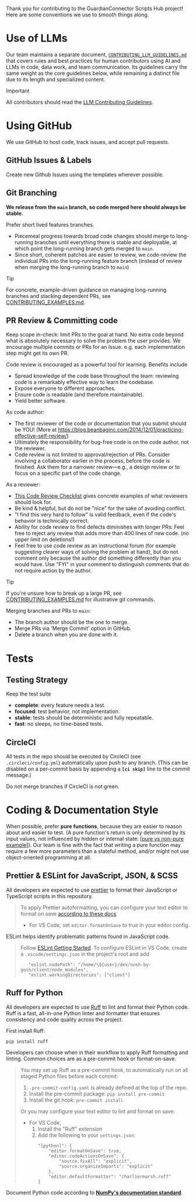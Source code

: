 Thank you for contributing to the GuardianConnector Scripts Hub project!
Here are some conventions we use to smooth things along.

# Use of LLMs

Our team maintains a separate document, [`CONTRIBUTING_LLM_GUIDELINES.md`](CONTRIBUTING_LLM_GUIDELINES.md) that covers rules and best practices for human contributors using AI and LLMs in code, data work, and team communication. Its guidelines carry the same weight as the core guidelines below, while remaining a distinct file due to its length and specialized content.

> [!IMPORTANT]
> All contributors should read the [LLM Contributing Guidelines](CONTRIBUTING_LLM_GUIDELINES.md).


# Using GitHub

We use GitHub to host code, track issues, and accept pull requests.

## GitHub Issues & Labels

Create new Github Issues using the templates wherever possible.

## Git Branching

**We release from the `main` branch, so code merged here should always be stable.**

Prefer short lived features branches.
- Piecemeal progress towards broad code changes should merge to long-running branches until
  everything there is stable and deployable, at which point the long-running branch gets merged
  to `main`.
- Since short, coherent patches are easier to review, we code-review the individual PRs into
  the long-running feature branch (instead of review when merging the long-running branch to
  `main`)

> [!TIP]
> For concrete, example-driven guidance on managing long-running branches and stacking dependent PRs,
> see [CONTRIBUTING_EXAMPLES.md](./CONTRIBUTING_EXAMPLES.md).


## PR Review & Committing code

Keep scope in-check: limit PRs to the goal at hand.  No extra code beyond what is absolutely
necessary to solve the problem the user provides.  We encourage multiple commits or PRs for an
Issue. e.g. each implementation step might get its own PR.

Code review is encouraged as a powerful tool for learning.  Benefits include
- Spread knowledge of the code base throughout the team: reviewing code is a remarkably effective way to learn the codebase.
- Expose everyone to different approaches.
- Ensure code is readable (and therefore maintainable).
- Yield better software.

As code author:
- The first reviewer of the code or documentation that you submit should be YOU!  (More at https://blog.beanbaginc.com/2014/12/01/practicing-effective-self-review/)
- Ultimately the responsibility for bug-free code is on the code author, not the reviewer.
- Code review is not limited to approval/rejection of PRs. Consider involving a collaborator
earlier in the process, before the code is finished. Ask them for a narrower review—e.g., a
design review or to focus on a specific part of the code change.

As a reviewer:
- [This Code Review Checklist](http://web.archive.org/web/20180219163514/https://blog.fogcreek.com/increase-defect-detection-with-our-code-review-checklist-example/)
  gives concrete examples of what reviewers should look for.
- Be kind & helpful, but do not be "nice" for the sake of avoiding conflict.
- "I find this very hard to follow" is valid feedback, even if the code's behavior is technically correct.
- Ability for code review to find defects diminishes with longer PRs: Feel free to reject any
  review that adds more than 400 lines of new code. (no upper limit on deletions!)
- Feel free to use code review as an instructional forum (for example suggesting
  clearer ways of solving the problem at hand), but do not comment only because
  the author did something differently than you would have. Use "FYI" in your
  comment to distinguish comments that do not require action by the author.

> [!TIP]
> If you're unsure how to break up a large PR, see [CONTRIBUTING_EXAMPLES.md](./CONTRIBUTING_EXAMPLES.md)
> for illustrative git commands.


Merging branches and PRs to `main`:
- The branch author should be the one to merge.
- Merge PRs via 'Merge Commit' option in GitHub.
- Delete a branch when you are done with it.


# Tests

## Testing Strategy

Keep the test suite
* **complete**: every feature needs a test.
* **focused**: test behavior, not implementation.
* **stable**: tests should be deterministic and fully repeatable.
* **fast**: no sleeps, no time-based tests.

## CircleCI

All tests in the repo should be executed by CircleCI (see `.circleci/config.yml`)
automatically upon push to any branch.  (This can be disabled on a per-commit basis
by appending a **`[ci skip]`** line to the commit message.)

Do not merge branches if CircleCI is not green.


# Coding & Documentation Style

When possible, prefer **pure functions**, because they are easier to reason
about and easier to test. (A pure function's return is only determined by its
input values, not influenced by hidden or internal
state:
[[pure vs non-pure example](https://stackoverflow.com/a/22733240/850883)]). Our
team is fine with the fact that writing a pure function may require a few more
parameters than a stateful method, and/or might not use object-oriented
programming at all.


## Prettier & ESLint for JavaScript, JSON, & SCSS

All developers are expected to use [prettier](https://prettier.io/) to format their JavaScript or TypeScript scripts in this repository.

> To apply Prettier autoformatting, you can configure your text editor to format on save [according
> to these docs](https://prettier.io/docs/en/editors.html)
> - For VS Code, set `editor.formatOnSave` to true in your editor config.


ESLint helps identify problematic patterns found in JavaScript code.

> Follow [ESLint Getting Started](https://eslint.org/docs/user-guide/getting-started).
> To configure ESLint in VS Code, create a `.vscode/settings.json` in the project's root and add
> ```
>    "eslint.nodePath": "/home/\${user}/dev/nosh-by-gosh/client/node_modules",
>    "eslint.workingDirectories": ["client"]
> ```


## Ruff for Python

All developers are expected to use [Ruff](https://github.com/astral-sh/ruff) to lint and format
their Python code. Ruff is a fast, all-in-one Python linter and formatter that ensures consistency
and code quality across the project.

First install Ruff:

    pip install ruff

Developers can choose when in their workflow to apply Ruff formatting and linting. Common choices are as a pre-commit hook or format-on-save.

> You may set up Ruff as a pre-commit hook, to automatically run on all staged Python files before each commit:
> 1. `.pre-commit-config.yaml` is already defined at the top of the repo.
> 2. Install the pre-commit package: `pip install pre-commit`
> 3. Install the git hook: `pre-commit install`
>
>
> Or you may configure your text editor to lint and format on save:
> - For VS Code,
>   1. Install the "Ruff" extension
>   2. Add the following to your `settings.json`:
>      ```
>      "[python]": {
>          "editor.formatOnSave": true,
>          "editor.codeActionsOnSave": {
>              "source.fixAll": "explicit",
>              "source.organizeImports": "explicit"
>          },
>          "editor.defaultFormatter": "charliermarsh.ruff"
>      }
>      ```

Document Python code according to **[NumPy's documentation
standard](https://numpydoc.readthedocs.io/en/latest/format.html#docstring-standard)**.